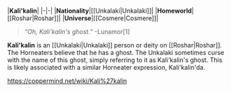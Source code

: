 |**Kali'kalin**|
|-|-|
|**Nationality**|[[Unkalaki\|Unkalaki]]|
|**Homeworld**|[[Roshar\|Roshar]]|
|**Universe**|[[Cosmere\|Cosmere]]|

>“*Oh, Kali'kalin's ghost.*”
\-Lunamor[1]


**Kali'kalin** is an [[Unkalaki\|Unkalaki]] person or deity on [[Roshar\|Roshar]]. The Horneaters believe that he has a ghost. The Unkalaki sometimes curse with the name of this ghost, simply referring to it as Kali'kalin's ghost. This is likely associated with a similar Horneater expression, Kali'kalin'da.



https://coppermind.net/wiki/Kali%27kalin
